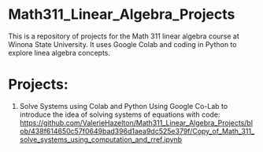 # Math311_Linear_Algebra_Projects

This is a repository of projects for the Math 311 linear algebra course at Winona State University. It uses Google Colab and coding in Python to explore linea algebra concepts.

# Projects:

1. Solve Systems using Colab and Python
   Using Google Co-Lab to introduce the idea of solving systems of equations with code:
   https://github.com/ValerieHazelton/Math311_Linear_Algebra_Projects/blob/438f614650c57f0649bad396d1aea9dc525e379f/Copy_of_Math_311_solve_systems_using_computation_and_rref.ipynb
